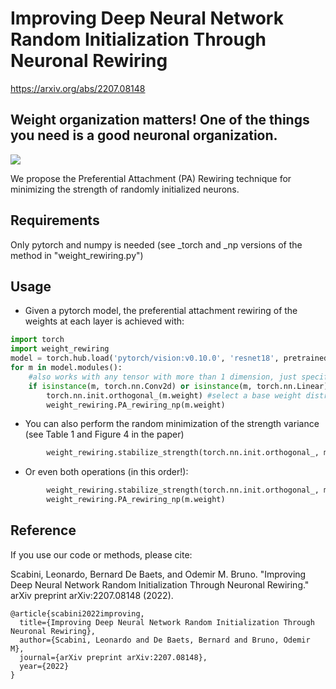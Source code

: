 # Improving Deep Neural Network Random Initialization Through Neuronal Rewiring

https://arxiv.org/abs/2207.08148

## Weight organization matters! One of the things you need is a good neuronal organization.

![](https://github.com/scabini/network_science_weights/blob/main/rewiring_video.gif)

We propose the Preferential Attachment (PA) Rewiring technique for minimizing the strength of randomly initialized neurons.

## Requirements

Only pytorch and numpy is needed (see _torch and _np versions of the method in "weight_rewiring.py")

## Usage

- Given a pytorch model, the preferential attachment rewiring of the weights at each layer is achieved with:

```python
import torch
import weight_rewiring
model = torch.hub.load('pytorch/vision:v0.10.0', 'resnet18', pretrained=False, verbose =False)
for m in model.modules():
    #also works with any tensor with more than 1 dimension, just specify it here
    if isinstance(m, torch.nn.Conv2d) or isinstance(m, torch.nn.Linear): 
        torch.nn.init.orthogonal_(m.weight) #select a base weight distribution
        weight_rewiring.PA_rewiring_np(m.weight)
```

- You can also perform the random minimization of the strength variance (see Table 1 and Figure 4 in the paper)

```python
        weight_rewiring.stabilize_strength(torch.nn.init.orthogonal_, m.weight)
```

- Or even both operations (in this order!):

```python
        weight_rewiring.stabilize_strength(torch.nn.init.orthogonal_, m.weight)
        weight_rewiring.PA_rewiring_np(m.weight)
```

## Reference

If you use our code or methods, please cite:

Scabini, Leonardo, Bernard De Baets, and Odemir M. Bruno. "Improving Deep Neural Network Random Initialization Through Neuronal Rewiring." arXiv preprint arXiv:2207.08148 (2022).

```
@article{scabini2022improving,
  title={Improving Deep Neural Network Random Initialization Through Neuronal Rewiring},
  author={Scabini, Leonardo and De Baets, Bernard and Bruno, Odemir M},
  journal={arXiv preprint arXiv:2207.08148},
  year={2022}
}
```   
